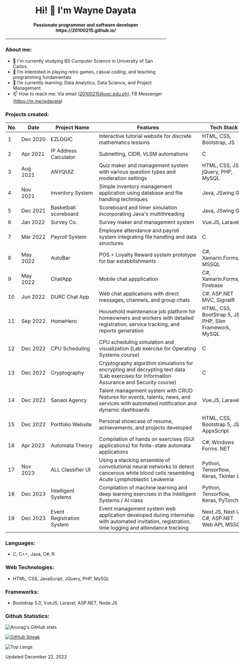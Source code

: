<h1 align="center">
    Hi! 👋 I'm Wayne Dayata
</h1>
<h4 align="center">
    Passionate programmer and software developer<br>
    https://20100215.github.io/
</h4>
<hr>

### About me:

- 🌱 I'm currently studying BS Computer Science in University of San Carlos.
- 👀 I’m interested in playing retro games, casual coding, and teaching programming fundamentals
- 💞️ I’m currently learning: Data Analytics, Data Science, and Project Management 
- 📫 How to reach me: Via email (20100215@usc.edu.ph), FB Messenger (https://m.me/wdayata)

### Projects created:

<table class="tg" style="undefined;table-layout: fixed; width: 761px">
<colgroup>
<col style="width: 33.2px">
<col style="width: 93.2px">
<col style="width: 152.2px">
<col style="width: 329.2px">
<col style="width: 153.2px">
</colgroup>
<thead>
  <tr>
    <th class="tg-c3ow"><span style="font-weight:bold">No.</span></th>
    <th class="tg-c3ow"><span style="font-weight:bold">Date</span></th>
    <th class="tg-c3ow"><span style="font-weight:bold">Project Name</span></th>
    <th class="tg-7btt">Features</th>
    <th class="tg-7btt">Tech Stack</th>
  </tr>
</thead>
<tbody>
  <tr>
    <td class="tg-c3ow">1</td>
    <td class="tg-c3ow">Dec 2020</td>
    <td class="tg-c3ow">EZLOGIC</td>
    <td class="tg-c3ow">Interactive tutorial website for discrete mathematics lessons</td>
    <td class="tg-c3ow">HTML, CSS, Bootstrap, JS</td>
  </tr>
  <tr>
    <td class="tg-c3ow">2</td>
    <td class="tg-c3ow">Apr 2021</td>
    <td class="tg-c3ow">IP Address Calculator</td>
    <td class="tg-c3ow">Subnetting, CIDR, VLSM automations</td>
    <td class="tg-c3ow">C</td>
  </tr>
  <tr>
    <td class="tg-c3ow">3</td>
    <td class="tg-c3ow">Aug 2021</td>
    <td class="tg-c3ow">ANYQUIZ</td>
    <td class="tg-c3ow">Quiz maker and management system with various question types and moderation settings</td>
    <td class="tg-c3ow">HTML, CSS, JS, jQuery, PHP, MySQL</td>
  </tr>
  <tr>
    <td class="tg-c3ow">4</td>
    <td class="tg-c3ow">Nov 2021</td>
    <td class="tg-c3ow">Inventory System</td>
    <td class="tg-c3ow">Simple inventory management application using database and file handling techniques</td>
    <td class="tg-c3ow">Java, JSwing GUI</td>
  </tr>
  <tr>
    <td class="tg-c3ow">5<br></td>
    <td class="tg-c3ow">Dec 2021</td>
    <td class="tg-c3ow">Basketball scoreboard</td>
    <td class="tg-c3ow">Scoreboard and timer simulation incorporating Java's multithreading</td>
    <td class="tg-c3ow">Java, JSwing GUI</td>
  </tr>
  <tr>
    <td class="tg-c3ow">6</td>
    <td class="tg-c3ow">Jan 2022</td>
    <td class="tg-c3ow">Survey Co.</td>
    <td class="tg-c3ow">Survey maker and management system</td>
    <td class="tg-c3ow">Vue.JS, Laravel</td>
  </tr>
  <tr>
    <td class="tg-c3ow">7</td>
    <td class="tg-c3ow">Mar 2022</td>
    <td class="tg-c3ow">Payroll System</td>
    <td class="tg-c3ow">Employee attendance and payroll system integrating file handling and data structures</td>
    <td class="tg-c3ow">C</td>
  </tr>
  <tr>
    <td class="tg-c3ow">8</td>
    <td class="tg-c3ow">May 2022</td>
    <td class="tg-c3ow">AutoBar</td>
    <td class="tg-c3ow">POS + Loyalty Reward system prototype for bar estabblishments</td>
    <td class="tg-c3ow">C#, Xamarin.Forms, MSSQL</td>
  </tr>
  <tr>
    <td class="tg-c3ow">9</td>
    <td class="tg-c3ow">May 2022</td>
    <td class="tg-c3ow">ChatApp</td>
    <td class="tg-c3ow">Mobile chat appplication</td>
    <td class="tg-c3ow">C#, Xamarin.Forms, Firebase</td>
  </tr>
  <tr>
    <td class="tg-c3ow">10</td>
    <td class="tg-c3ow">Jun 2022</td>
    <td class="tg-c3ow">DURC Chat App</td>
    <td class="tg-c3ow">Web chat applications with direct messages, channels, and group chats</td>
    <td class="tg-c3ow">C#, ASP.NET MVC, SignalR</td>
  </tr>
  <tr>
    <td class="tg-c3ow">11</td>
    <td class="tg-c3ow">Sep 2022</td>
    <td class="tg-c3ow">HomeHero</td>
    <td class="tg-c3ow">Household maintenance job platform for homeowners and workers with detailed registration, service tracking, and reports generation</td>
    <td class="tg-c3ow">HTML, CSS, BootStrap 5, JS, PHP, Slim Framework, MySQL</td>
  </tr>
  <tr>
    <td class="tg-c3ow">12</td>
    <td class="tg-c3ow">Dec 2022</td>
    <td class="tg-c3ow">CPU Scheduling</td>
    <td class="tg-c3ow">CPU scheduling simulation and visualization (Lab exercise for Operating Systems course)</td>
    <td class="tg-c3ow">C</td>
  </tr>
  <tr>
    <td class="tg-c3ow">13</td>
    <td class="tg-c3ow">Dec 2022</td>
    <td class="tg-c3ow">Cryptography</td>
    <td class="tg-c3ow">Cryptography algorithm simulations for encrypting and decrypting text data (Lab exercises for Information Assurance and Security course)</td>
    <td class="tg-c3ow">C</td>
  </tr>
  <tr>
    <td class="tg-c3ow">14</td>
    <td class="tg-c3ow">Dec 2022</td>
    <td class="tg-c3ow">Sanaol Agency</td>
    <td class="tg-c3ow">Talent management system with CRUD features for events, talents, news, and services with automated notification and dynamic dashboards</td>
    <td class="tg-c3ow">Vue.JS, Laravel</td>
  </tr>
  <tr>
    <td class="tg-baqh">15</td>
    <td class="tg-baqh">Dec 2022</td>
    <td class="tg-baqh">Portfolio Website</td>
    <td class="tg-baqh">Personal showcase of resume, achievements, and projects developed</td>
    <td class="tg-baqh">HTML, CSS, Bootstrap 5, JS, AppsScript</td>
  </tr>
  <tr>
    <td class="tg-baqh">16</td>
    <td class="tg-baqh">Apr 2023</td>
    <td class="tg-baqh">Automata Theory</td>
    <td class="tg-baqh">Compilation of hands on exercises (GUI applications) for finite-state automata applications</td>
    <td class="tg-baqh">C#, Windows Forms .NET</td>
  </tr>
  <tr>
    <td class="tg-c3ow">17</td>
    <td class="tg-c3ow">Nov 2023</td>
    <td class="tg-c3ow">ALL Classifier UI</td>
    <td class="tg-c3ow">Using a stacking ensemble of convolutional neural networks to detect cancerous white blood cells resembling Acute Lymphoblastic Leukemia</td>
    <td class="tg-c3ow">Python, Tensorflow, Keras, Tkinter UI</td>
  </tr>
  <tr>
    <td class="tg-c3ow">18</td>
    <td class="tg-c3ow">Dec 2023</td>
    <td class="tg-c3ow">Intelligent Systems</td>
    <td class="tg-c3ow">Compilation of machine learning and deep learning exercises in the Intelligent Systems / AI class</td>
    <td class="tg-c3ow">Python, Tensorflow, Keras, PyTorch</td>
  </tr>
  <tr>
    <td class="tg-c3ow">19</td>
    <td class="tg-c3ow">Dec 2023</td>
    <td class="tg-c3ow">Event Registration System</td>
    <td class="tg-c3ow">Event management system web application developed during internship with automated invitation, registration, time logging and attendance tracking</td>
    <td class="tg-c3ow">Next.JS, Next UI, C#, ASP.NET Web API, MSSQL</td>
  </tr>
</tbody>
</table>

### Languages:

- C, C++, Java, C#, R

### Web Technologies:

- HTML, CSS, JavaScript, JQuery, PHP, MySQL

### Frameworks:

- Bootstrap 5.0, VueJS, Laravel, ASP.NET, Node.JS

### Github Statistics:

![Anurag's GitHub stats](https://github-readme-stats.vercel.app/api?username=20100215&count_private=true&theme=dark)

[![GitHub Streak](https://streak-stats.demolab.com/?user=20100215&theme=dark)](https://git.io/streak-stats)

![Top Langs](https://github-readme-stats.vercel.app/api/top-langs/?username=20100215&layout=compact&theme=dark)


<!---
20100215/20100215 is a ✨ special ✨ repository because its `README.md` (this file) appears on your GitHub profile.
You can click the Preview link to take a look at your changes.
--->

Updated December 22, 2022
